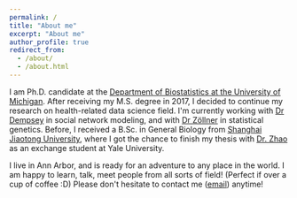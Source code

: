 ```yaml
---
permalink: /
title: "About me"
excerpt: "About me"
author_profile: true
redirect_from: 
  - /about/
  - /about.html
---
```


I am Ph.D. candidate at the [Department of Biostatistics at the University of Michigan](https://sph.umich.edu/biostat/). After receiving my M.S. degree in 2017, I decided to continue my research on health-related data science field. I'm currently working with [Dr Dempsey](https://sph.umich.edu/faculty-profiles/dempsey-walter.html) in social network modeling, and with [Dr Zöllner](https://sph.umich.edu/faculty-profiles/zollner-sebastian.html) in statistical genetics. Before, I received a B.Sc. in General Biology from [Shanghai Jiaotong University](https://zhiyuan.sjtu.edu.cn/html/zhiyuan/), where I got the chance to finish my thesis with [Dr. Zhao](https://ysph.yale.edu/profile/hongyu_zhao/) as an exchange student at Yale University.

I live in Ann Arbor, and is ready for an adventure to any place in the world. I am happy to learn, talk, meet people from all sorts of field! (Perfect if over a cup of coffee :D) Please don't hesitate to contact me ([email](mailto:zyuhua@umich.edu)) anytime! 
